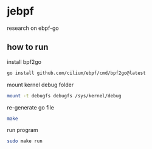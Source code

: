 # jebpf
research on ebpf-go

## how to run

install bpf2go

```bash
go install github.com/cilium/ebpf/cmd/bpf2go@latest
```

mount kernel debug folder

```bash
mount -t debugfs debugfs /sys/kernel/debug
```

re-generate go file

```bash
make 

```

run program
```bash
sudo make run
```